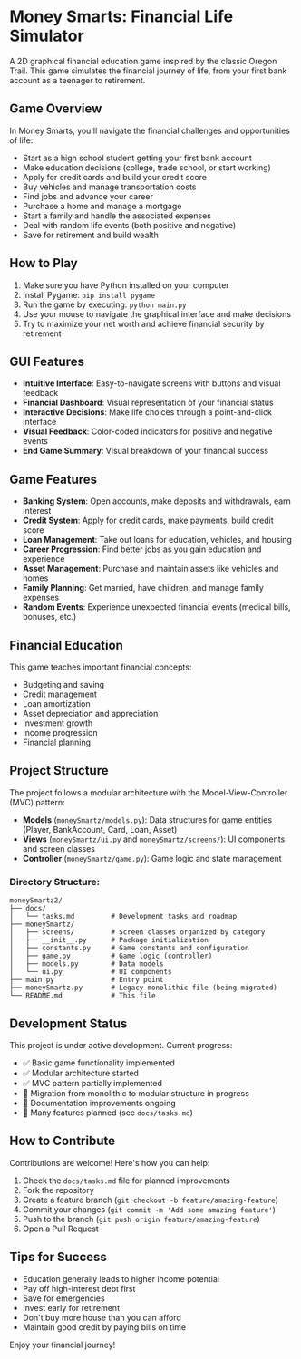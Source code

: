 # Money Smarts: Financial Life Simulator

A 2D graphical financial education game inspired by the classic Oregon Trail. This game simulates the financial journey of life, from your first bank account as a teenager to retirement.

## Game Overview

In Money Smarts, you'll navigate the financial challenges and opportunities of life:

- Start as a high school student getting your first bank account
- Make education decisions (college, trade school, or start working)
- Apply for credit cards and build your credit score
- Buy vehicles and manage transportation costs
- Find jobs and advance your career
- Purchase a home and manage a mortgage
- Start a family and handle the associated expenses
- Deal with random life events (both positive and negative)
- Save for retirement and build wealth

## How to Play

1. Make sure you have Python installed on your computer
2. Install Pygame: `pip install pygame`
3. Run the game by executing: `python main.py`
4. Use your mouse to navigate the graphical interface and make decisions
5. Try to maximize your net worth and achieve financial security by retirement

## GUI Features

- **Intuitive Interface**: Easy-to-navigate screens with buttons and visual feedback
- **Financial Dashboard**: Visual representation of your financial status
- **Interactive Decisions**: Make life choices through a point-and-click interface
- **Visual Feedback**: Color-coded indicators for positive and negative events
- **End Game Summary**: Visual breakdown of your financial success

## Game Features

- **Banking System**: Open accounts, make deposits and withdrawals, earn interest
- **Credit System**: Apply for credit cards, make payments, build credit score
- **Loan Management**: Take out loans for education, vehicles, and housing
- **Career Progression**: Find better jobs as you gain education and experience
- **Asset Management**: Purchase and maintain assets like vehicles and homes
- **Family Planning**: Get married, have children, and manage family expenses
- **Random Events**: Experience unexpected financial events (medical bills, bonuses, etc.)

## Financial Education

This game teaches important financial concepts:
- Budgeting and saving
- Credit management
- Loan amortization
- Asset depreciation and appreciation
- Investment growth
- Income progression
- Financial planning

## Project Structure

The project follows a modular architecture with the Model-View-Controller (MVC) pattern:

- **Models** (`moneySmartz/models.py`): Data structures for game entities (Player, BankAccount, Card, Loan, Asset)
- **Views** (`moneySmartz/ui.py` and `moneySmartz/screens/`): UI components and screen classes
- **Controller** (`moneySmartz/game.py`): Game logic and state management

### Directory Structure:
```
moneySmartz2/
├── docs/
│   └── tasks.md         # Development tasks and roadmap
├── moneySmartz/
│   ├── screens/         # Screen classes organized by category
│   ├── __init__.py      # Package initialization
│   ├── constants.py     # Game constants and configuration
│   ├── game.py          # Game logic (controller)
│   ├── models.py        # Data models
│   └── ui.py            # UI components
├── main.py              # Entry point
├── moneySmartz.py       # Legacy monolithic file (being migrated)
└── README.md            # This file
```

## Development Status

This project is under active development. Current progress:

- ✅ Basic game functionality implemented
- ✅ Modular architecture started
- ✅ MVC pattern partially implemented
- 🔄 Migration from monolithic to modular structure in progress
- 📝 Documentation improvements ongoing
- 🚧 Many features planned (see `docs/tasks.md`)

## How to Contribute

Contributions are welcome! Here's how you can help:

1. Check the `docs/tasks.md` file for planned improvements
2. Fork the repository
3. Create a feature branch (`git checkout -b feature/amazing-feature`)
4. Commit your changes (`git commit -m 'Add some amazing feature'`)
5. Push to the branch (`git push origin feature/amazing-feature`)
6. Open a Pull Request

## Tips for Success

- Education generally leads to higher income potential
- Pay off high-interest debt first
- Save for emergencies
- Invest early for retirement
- Don't buy more house than you can afford
- Maintain good credit by paying bills on time

Enjoy your financial journey!
